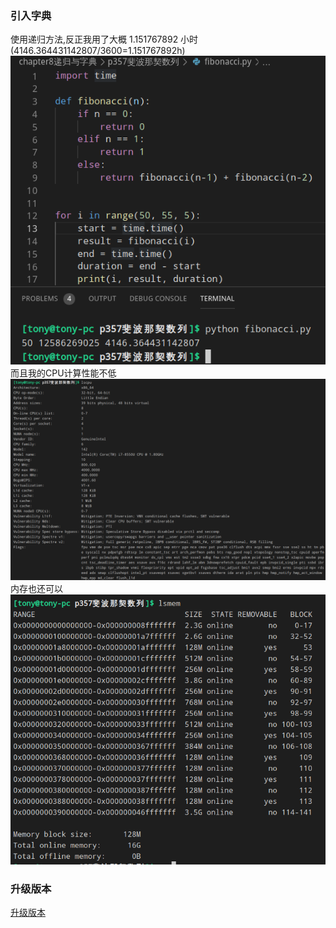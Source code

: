 ### 引入字典
使用递归方法,反正我用了大概 1.151767892 小时(4146.364431142807/3600=1.151767892h)
![fibonacci.png](fibonacci.png)
而且我的CPU计算性能不低
![cpu.png](cpu.png)
内存也还可以
![memory.png](memory.png)

### 升级版本
[升级版本](../p373斐波那契数列升级/README.md)